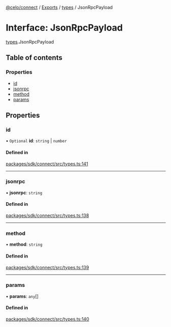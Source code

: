 [@celo/connect](../README.md) / [Exports](../modules.md) / [types](../modules/types.md) / JsonRpcPayload

# Interface: JsonRpcPayload

[types](../modules/types.md).JsonRpcPayload

## Table of contents

### Properties

- [id](types.JsonRpcPayload.md#id)
- [jsonrpc](types.JsonRpcPayload.md#jsonrpc)
- [method](types.JsonRpcPayload.md#method)
- [params](types.JsonRpcPayload.md#params)

## Properties

### id

• `Optional` **id**: `string` \| `number`

#### Defined in

[packages/sdk/connect/src/types.ts:141](https://github.com/celo-org/developer-tooling/blob/master/packages/sdk/connect/src/types.ts#L141)

___

### jsonrpc

• **jsonrpc**: `string`

#### Defined in

[packages/sdk/connect/src/types.ts:138](https://github.com/celo-org/developer-tooling/blob/master/packages/sdk/connect/src/types.ts#L138)

___

### method

• **method**: `string`

#### Defined in

[packages/sdk/connect/src/types.ts:139](https://github.com/celo-org/developer-tooling/blob/master/packages/sdk/connect/src/types.ts#L139)

___

### params

• **params**: `any`[]

#### Defined in

[packages/sdk/connect/src/types.ts:140](https://github.com/celo-org/developer-tooling/blob/master/packages/sdk/connect/src/types.ts#L140)
